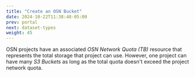 ```yaml
---
title: "Create an OSN Bucket"
date: 2024-10-22T11:38:48-05:00
prev: portal
next: dataset-types
weight: 45
---
```


OSN projects have an associated *OSN Network Quota (TB)* resource that represents
the total storage that project can use. However, one project can have many 
*S3 Buckets* as long as the total quota doesn't exceed the project network quota.